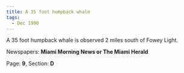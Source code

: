 ```yaml
---  
title: A 35 foot humpback whale  
tags:  
  - Dec 1990  
---  
```

  
A 35 foot humpback whale is observed 2 miles south of Fowey Light.  
  
Newspapers: **Miami Morning News or The Miami Herald**  
  
Page: **9**, Section: **D** 
